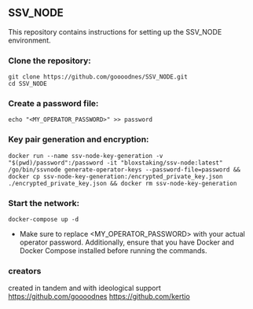 ## SSV_NODE
This repository contains instructions for setting up the SSV_NODE environment.

### Clone the repository:
```
git clone https://github.com/goooodnes/SSV_NODE.git
cd SSV_NODE
```

### Create a password file:
```
echo "<MY_OPERATOR_PASSWORD>" >> password
```

### Key pair generation and encryption:
```
docker run --name ssv-node-key-generation -v "$(pwd)/password":/password -it "bloxstaking/ssv-node:latest" /go/bin/ssvnode generate-operator-keys --password-file=password && docker cp ssv-node-key-generation:/encrypted_private_key.json ./encrypted_private_key.json && docker rm ssv-node-key-generation
```

### Start the network:
```
docker-compose up -d
```

* Make sure to replace <MY_OPERATOR_PASSWORD> with your actual operator password. Additionally, ensure that you have Docker and Docker Compose installed before running the commands.

### creators
created in tandem and with ideological support
https://github.com/goooodnes
https://github.com/kertio

